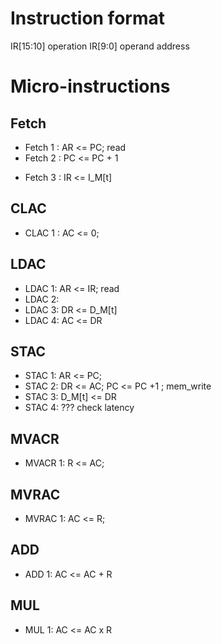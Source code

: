 
# Instruction format
IR[15:10] operation
IR[9:0] operand address

# Micro-instructions

## Fetch
* Fetch 1 : AR <= PC; read
* Fetch 2 : PC <= PC + 1 
<!-- * Fetch 2.5 : add latency-->
* Fetch 3 : IR <= I_M[t]  

## CLAC
* CLAC 1 : AC <= 0;

## LDAC
* LDAC 1: AR <= IR; read
* LDAC 2:
* LDAC 3: DR <= D_M[t]
* LDAC 4: AC <= DR

## STAC
* STAC 1: AR <= PC;
* STAC 2: DR <= AC; PC <= PC +1 ; mem_write 
* STAC 3: D_M[t] <= DR
* STAC 4: ??? check latency

## MVACR
* MVACR 1: R <= AC;

## MVRAC
* MVRAC 1: AC <= R; 

## ADD
* ADD 1: AC <= AC + R

## MUL
* MUL 1: AC <= AC x R

